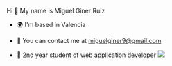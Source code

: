 Hi :wave: My name is Miguel Giner Ruiz
- :earth_africa: I'm based in Valencia
* :envelope_with_arrow: You can contact me at miguelginer9@gmail.com
+ :open_book: 2nd year student of web application developer
![](https://wakatime.com/share/@209052cd-c4ea-42c6-aa31-d5922c88da97/26151300-81f2-4784-87b2-60c0578139ac.svg)
